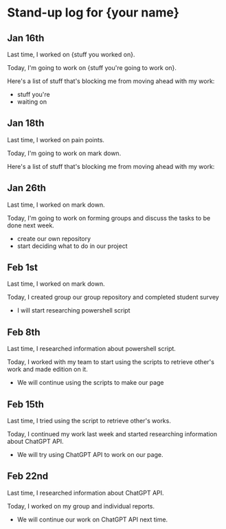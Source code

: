 # Stand-up log for {your name}

## Jan 16th

Last time, I worked on {stuff you worked on}.

Today, I'm going to work on {stuff you're going to work on}.

Here's a list of stuff that's blocking me from moving ahead with my work:

- stuff you're
- waiting on

## Jan 18th

Last time, I worked on pain points.

Today, I'm going to work on mark down.

Here's a list of stuff that's blocking me from moving ahead with my work:

## Jan 26th
Last time, I worked on mark down.

Today, I'm going to work on forming groups and discuss the tasks to be done next week.

- create our own repository
- start deciding what to do in our project

## Feb 1st

Last time, I worked on mark down.

Today, I created group our group repository and completed student survey

- I will start researching powershell script

## Feb 8th

Last time, I researched information about powershell script.

Today, I worked with my team to start using the scripts to retrieve other's work and made edition on it.

- We will continue using the scripts to make our page

## Feb 15th

 Last time, I tried using the script to retrieve other's works.

 Today, I continued my work last week and started researching information about ChatGPT API.

 - We will try using ChatGPT API to work on our page.

## Feb 22nd

Last time, I researched information about ChatGPT API.

Today, I worked on my group and individual reports.

- We will continue our work on ChatGPT API next time.


